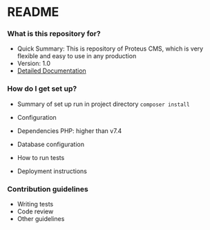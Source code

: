 # README #

### What is this repository for? ###

* Quick Summary: This is repository of Proteus CMS, which is very flexible and easy to use in any production
* Version: 1.0
* [Detailed Documentation](https://pmtam.atlassian.net/wiki/x/BQDrD)

### How do I get set up? ###

* Summary of set up
run in project directory `composer install`
* Configuration
* Dependencies
PHP: higher than v7.4

* Database configuration
* How to run tests
* Deployment instructions

### Contribution guidelines ###

* Writing tests
* Code review
* Other guidelines
